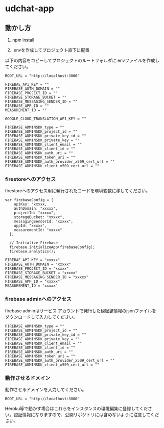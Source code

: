 # udchat-app

## 動かし方
1. npm install


2. .envを作成してプロジェクト直下に配置

以下の内容をコピーしてプロジェクトのルートフォルダに.envファイルを作成してください。

```
ROOT_URL = "http://localhost:3000"

FIREBAE_API_KEY = ""
FIREBASE_AUTH_DOMAIN = ""
FIREBASE_PROJECT_ID = ""
FIREBASE_STORAGE_BUCKET = ""
FIREBASE_MESSAGING_SENDER_ID = ""
FIREBASE_APP_ID = ""
MEASUREMENT_ID = ""

GOOGLE_CLOUD_TRANSLATION_API_KEY = ""

FIREBASE_ADMINSDK_type = ""
FIREBASE_ADMINSDK_project_id = ""
FIREBASE_ADMINSDK_private_key_id = ""
FIREBASE_ADMINSDK_private_key = ""
FIREBASE_ADMINSDK_client_email = ""
FIREBASE_ADMINSDK_client_id = ""
FIREBASE_ADMINSDK_auth_uri = ""
FIREBASE_ADMINSDK_token_uri = ""
FIREBASE_ADMINSDK_auth_provider_x509_cert_url = ""
FIREBASE_ADMINSDK_client_x509_cert_url = ""
```
### firestoreへのアクセス

firestoreへのアクセス用に発行されたコードを環境変数に移してください。

```
var firebaseConfig = {
    apiKey: "xxxxx,
    authDomain: "xxxxx",
    projectId: "xxxxx",
    storageBucket: "xxxxx",
    messagingSenderId: "xxxxx",
    appId: "xxxxx",
    measurementId: "xxxxx"
  };
  
  // Initialize Firebase
  firebase.initializeApp(firebaseConfig);
  firebase.analytics();
```

```
FIREBAE_API_KEY = "xxxxx"
FIREBASE_AUTH_DOMAIN = "xxxxx"
FIREBASE_PROJECT_ID = "xxxxx"
FIREBASE_STORAGE_BUCKET = "xxxxx"
FIREBASE_MESSAGING_SENDER_ID = "xxxxx"
FIREBASE_APP_ID = "xxxxx"
MEASUREMENT_ID = "xxxxx"
```

### firebase adminへのアクセス

firebase adminはサービス アカウントで発行した秘密鍵情報のjsonファイルをダウンロードして入力してください。

```
FIREBASE_ADMINSDK_type = ""
FIREBASE_ADMINSDK_project_id = ""
FIREBASE_ADMINSDK_private_key_id = ""
FIREBASE_ADMINSDK_private_key = ""
FIREBASE_ADMINSDK_client_email = ""
FIREBASE_ADMINSDK_client_id = ""
FIREBASE_ADMINSDK_auth_uri = ""
FIREBASE_ADMINSDK_token_uri = ""
FIREBASE_ADMINSDK_auth_provider_x509_cert_url = ""
FIREBASE_ADMINSDK_client_x509_cert_url = ""
```

### 動作させるドメイン

動作させるドメインを入力してください。

`ROOT_URL = "http://localhost:3000"`

Heroku等で動かす場合はこれらをインスタンスの環境編集に登録してください。認証情報になりますので、公開リポジトリには含めないように注意してください。




